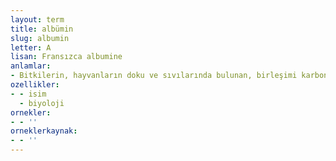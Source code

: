 ```yaml
---
layout: term
title: albümin
slug: albumin
letter: A
lisan: Fransızca albumine
anlamlar:
- Bitkilerin, hayvanların doku ve sıvılarında bulunan, birleşimi karbon, oksijen, azot, hidrojen ve kükürt olan, suda eriyen, beyaza yakın renkte, yapışkan özellikte bir protein
ozellikler:
- - isim
  - biyoloji
ornekler:
- - ''
orneklerkaynak:
- - ''
---
```

